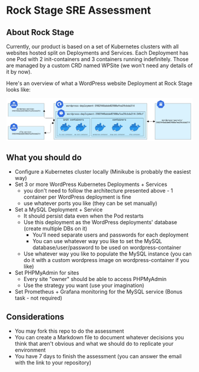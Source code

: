 # Rock Stage SRE Assessment

## About Rock Stage

Currently, our product is based on a set of Kubernetes clusters with all websites hosted split on Deployments and Services. Each Deployment has one Pod with 2 init-containers and 3 containers running indefinitely. Those are managed by a custom CRD named WPSite (we won't need any details of it by now).

Here's an overview of what a WordPress website Deployment at Rock Stage looks like: 

![Alt ou título da imagem](./diagram.png)

## What you should do

- Configure a Kubernetes cluster locally (Minikube is probably the easiest way)
- Set 3 or more WordPress Kubernetes Deployments + Services
  - you don't need to follow the architecture presented above - 1 container per WordPress deployment is fine
  - use whatever ports you like (they can be set manually)
- Set a MySQL Deployment + Service
  - It should persist data even when the Pod restarts
  - Use this deployment as the WordPress deployments' database (create multiple DBs on it)
    - You'll need separate users and passwords for each deployment
    - You can use whatever way you like to set the MySQL database/user/password to be used on wordpress-container
  - Use whatever way you like to populate the MySQL instance (you can do it with a custom wordpress image on wordpress-container if you like)
- Set PHPMyAdmin for sites
  - Every site "owner" should be able to access PHPMyAdmin
  - Use the strategy you want (use your imagination)
- Set Prometheus + Grafana monitoring for the MySQL service (Bonus task - not required)

## Considerations

- You may fork this repo to do the assessment
- You can create a Markdown file to document whatever decisions you think that aren't obvious and what we should do to replicate your environment
- You have 7 days to finish the assessment (you can answer the email with the link to your repository)